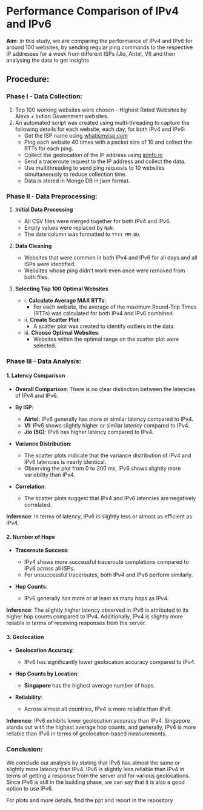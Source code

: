 # Performance Comparison of IPv4 and IPv6

**Aim**: In this study, we are comparing the performance of IPv4 and IPv6 for around 100 websites, by sending regular ping commands to the respective IP addresses for a week from different ISPs (Jio, Airtel, VI) and then analysing the data to get insights

## Procedure:

### Phase I - Data Collection: 
1. Top 100 working websites were chosen - Highest Rated Websites by Alexa + Indian Government websites.
2. An automated script was created using multi-threading to capture the following details for each website, each day, for both IPv4 and IPv6:
   - Get the ISP name using [whatismyisp.com](https://whatismyisp.com)
   - Ping each website 40 times with a packet size of 10 and collect the RTTs for each ping.
   - Collect the geolocation of the IP address using [ipinfo.io](https://ipinfo.io)
   - Send a traceroute request to the IP address and collect the data.
   - Use multithreading to send ping requests to 10 websites simultaneously to reduce collection time.
   - Data is stored in Mongo DB in json format.
     
### Phase II - Data Preprocessing:
1. **Initial Data Processing**
   - All CSV files were merged together for both IPv4 and IPv6.
   - Empty values were replaced by `NaN`.
   - The date column was formatted to `YYYY-MM-DD`.

2. **Data Cleaning**
   - Websites that were common in both IPv4 and IPv6 for all days and all ISPs were identified.
   - Websites whose ping didn’t work even once were removed from both files.
     
3. **Selecting Top 100 Optimal Websites**
   - i. **Calculate Average MAX RTTs**: 
     - For each website, the average of the maximum Round-Trip Times (RTTs) was calculated for both IPv4 and IPv6 combined.
   - ii. **Create Scatter Plot**: 
     - A scatter plot was created to identify outliers in the data.
   - iii. **Choose Optimal Websites**: 
     - Websites within the optimal range on the scatter plot were selected.

### Phase III - Data Analysis:

#### 1. Latency Comparison

- **Overall Comparison**: There is no clear distinction between the latencies of IPv4 and IPv6.
  
- **By ISP**:
  - **Airtel**: IPv6 generally has more or similar latency compared to IPv4.
  - **VI**: IPv6 shows slightly higher or similar latency compared to IPv4.
  - **Jio (5G)**: IPv6 has higher latency compared to IPv4.

- **Variance Distribution**:
  - The scatter plots indicate that the variance distribution of IPv4 and IPv6 latencies is nearly identical.
  - Observing the plot from 0 to 200 ms, IPv6 shows slightly more variability than IPv4.

- **Correlation**:
  - The scatter plots suggest that IPv4 and IPv6 latencies are negatively correlated.

**Inference**: In terms of latency, IPv6 is slightly less or almost as efficient as IPv4.

#### 2. Number of Hops

- **Traceroute Success**: 
  - IPv4 shows more successful traceroute completions compared to IPv6 across all ISPs.
  - For unsuccessful traceroutes, both IPv4 and IPv6 perform similarly.

- **Hop Counts**:
  - IPv6 generally has more or at least as many hops as IPv4.

**Inference**: The slightly higher latency observed in IPv6 is attributed to its higher hop counts compared to IPv4. Additionally, IPv4 is slightly more reliable in terms of receiving responses from the server.


#### 3. Geolocation

- **Geolocation Accuracy**:
  - IPv6 has significantly lower geolocation accuracy compared to IPv4.

- **Hop Counts by Location**:
  - **Singapore** has the highest average number of hops.

- **Reliability**:
  - Across almost all countries, IPv4 is more reliable than IPv6.

**Inference**: IPv6 exhibits lower geolocation accuracy than IPv4. Singapore stands out with the highest average hop counts, and generally, IPv4 is more reliable than IPv6 in terms of geolocation-based measurements.

### Conclusion:
We conclude our analysis by stating that IPv6 has almost the same or slightly more latency than IPv4. IPv6 is slightly less reliable than IPv4 in terms of getting a response from the server and for various geolocations. Since IPv6 is still in the building phase, we can say that it is also a good option to use IPv6. 

For plots and more details, find the ppt and report in the repository





